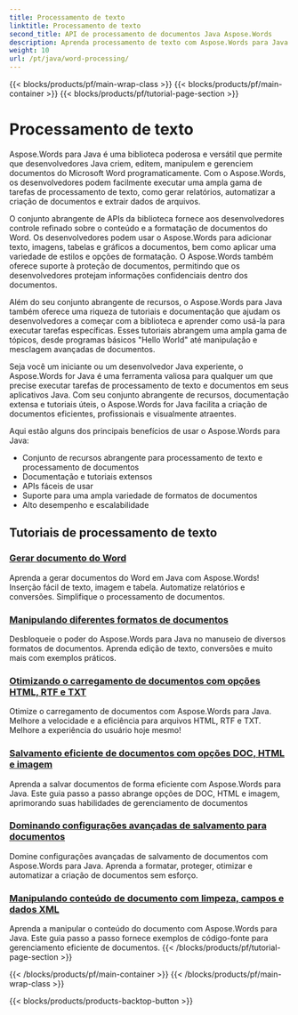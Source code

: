 ```yaml
---
title: Processamento de texto
linktitle: Processamento de texto
second_title: API de processamento de documentos Java Aspose.Words
description: Aprenda processamento de texto com Aspose.Words para Java. Crie, edite e manipule documentos programaticamente. Melhore suas habilidades de processamento de documentos hoje mesmo.
weight: 10
url: /pt/java/word-processing/
---
```


{{< blocks/products/pf/main-wrap-class >}}
{{< blocks/products/pf/main-container >}}
{{< blocks/products/pf/tutorial-page-section >}}

# Processamento de texto


Aspose.Words para Java é uma biblioteca poderosa e versátil que permite que desenvolvedores Java criem, editem, manipulem e gerenciem documentos do Microsoft Word programaticamente. Com o Aspose.Words, os desenvolvedores podem facilmente executar uma ampla gama de tarefas de processamento de texto, como gerar relatórios, automatizar a criação de documentos e extrair dados de arquivos.

O conjunto abrangente de APIs da biblioteca fornece aos desenvolvedores controle refinado sobre o conteúdo e a formatação de documentos do Word. Os desenvolvedores podem usar o Aspose.Words para adicionar texto, imagens, tabelas e gráficos a documentos, bem como aplicar uma variedade de estilos e opções de formatação. O Aspose.Words também oferece suporte à proteção de documentos, permitindo que os desenvolvedores protejam informações confidenciais dentro dos documentos.

Além do seu conjunto abrangente de recursos, o Aspose.Words para Java também oferece uma riqueza de tutoriais e documentação que ajudam os desenvolvedores a começar com a biblioteca e aprender como usá-la para executar tarefas específicas. Esses tutoriais abrangem uma ampla gama de tópicos, desde programas básicos "Hello World" até manipulação e mesclagem avançadas de documentos.

Seja você um iniciante ou um desenvolvedor Java experiente, o Aspose.Words for Java é uma ferramenta valiosa para qualquer um que precise executar tarefas de processamento de texto e documentos em seus aplicativos Java. Com seu conjunto abrangente de recursos, documentação extensa e tutoriais úteis, o Aspose.Words for Java facilita a criação de documentos eficientes, profissionais e visualmente atraentes.

Aqui estão alguns dos principais benefícios de usar o Aspose.Words para Java:

* Conjunto de recursos abrangente para processamento de texto e processamento de documentos
* Documentação e tutoriais extensos
* APIs fáceis de usar
* Suporte para uma ampla variedade de formatos de documentos
* Alto desempenho e escalabilidade

## Tutoriais de processamento de texto

### [Gerar documento do Word](./generate-word-document/)

Aprenda a gerar documentos do Word em Java com Aspose.Words! Inserção fácil de texto, imagem e tabela. Automatize relatórios e conversões. Simplifique o processamento de documentos.
### [Manipulando diferentes formatos de documentos](./handling-different-document-formats/)
Desbloqueie o poder do Aspose.Words para Java no manuseio de diversos formatos de documentos. Aprenda edição de texto, conversões e muito mais com exemplos práticos.
### [Otimizando o carregamento de documentos com opções HTML, RTF e TXT](./optimizing-document-loading-options/)
Otimize o carregamento de documentos com Aspose.Words para Java. Melhore a velocidade e a eficiência para arquivos HTML, RTF e TXT. Melhore a experiência do usuário hoje mesmo!
### [Salvamento eficiente de documentos com opções DOC, HTML e imagem](./efficient-document-saving-options/)
Aprenda a salvar documentos de forma eficiente com Aspose.Words para Java. Este guia passo a passo abrange opções de DOC, HTML e imagem, aprimorando suas habilidades de gerenciamento de documentos
### [Dominando configurações avançadas de salvamento para documentos](./mastering-advanced-save-settings/)
Domine configurações avançadas de salvamento de documentos com Aspose.Words para Java. Aprenda a formatar, proteger, otimizar e automatizar a criação de documentos sem esforço.
### [Manipulando conteúdo de documento com limpeza, campos e dados XML](./manipulating-document-content/)
Aprenda a manipular o conteúdo do documento com Aspose.Words para Java. Este guia passo a passo fornece exemplos de código-fonte para gerenciamento eficiente de documentos.
{{< /blocks/products/pf/tutorial-page-section >}}

{{< /blocks/products/pf/main-container >}}
{{< /blocks/products/pf/main-wrap-class >}}

{{< blocks/products/products-backtop-button >}}
